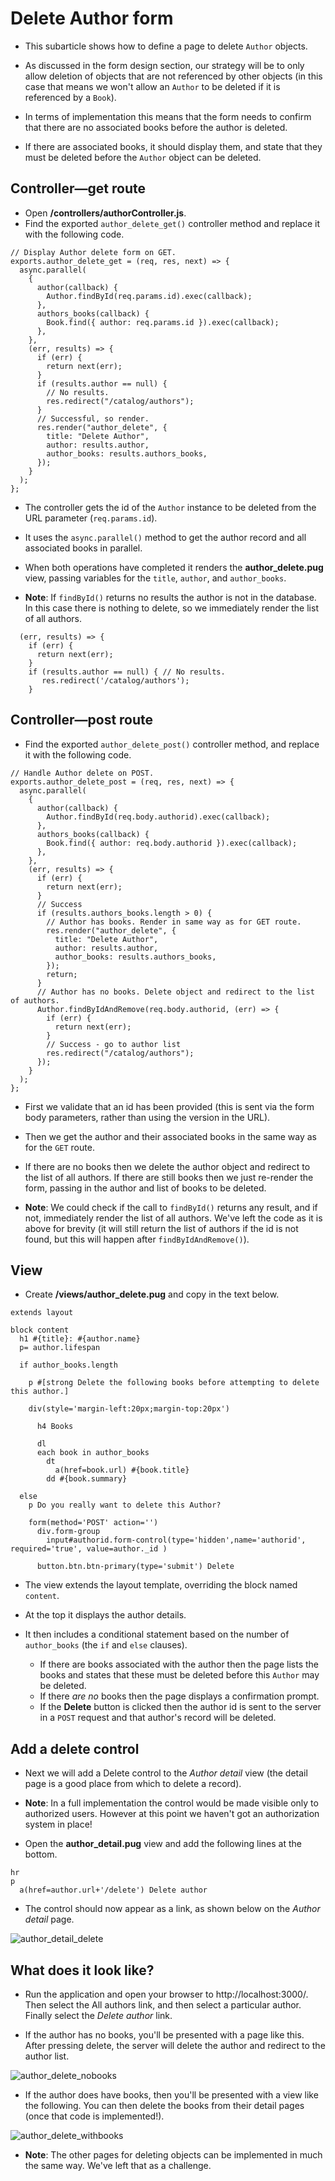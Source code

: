# Delete Author form

- This subarticle shows how to define a page to delete `Author` objects.

- As discussed in the form design section, our strategy will be to only allow deletion of objects that are not referenced by other objects (in this case that means we won't allow an `Author` to be deleted if it is referenced by a `Book`).
- In terms of implementation this means that the form needs to confirm that there are no associated books before the author is deleted.
- If there are associated books, it should display them, and state that they must be deleted before the `Author` object can be deleted.

## Controller—get route

- Open **/controllers/authorController.js**.
- Find the exported `author_delete_get()` controller method and replace it with the following code.

```
// Display Author delete form on GET.
exports.author_delete_get = (req, res, next) => {
  async.parallel(
    {
      author(callback) {
        Author.findById(req.params.id).exec(callback);
      },
      authors_books(callback) {
        Book.find({ author: req.params.id }).exec(callback);
      },
    },
    (err, results) => {
      if (err) {
        return next(err);
      }
      if (results.author == null) {
        // No results.
        res.redirect("/catalog/authors");
      }
      // Successful, so render.
      res.render("author_delete", {
        title: "Delete Author",
        author: results.author,
        author_books: results.authors_books,
      });
    }
  );
};
```

- The controller gets the id of the `Author` instance to be deleted from the URL parameter (`req.params.id`).
- It uses the `async.parallel()` method to get the author record and all associated books in parallel.
- When both operations have completed it renders the **author_delete.pug** view, passing variables for the `title`, `author`, and `author_books`.

- **Note**: If `findById()` returns no results the author is not in the database. In this case there is nothing to delete, so we immediately render the list of all authors.

```
  (err, results) => {
    if (err) {
      return next(err);
    }
    if (results.author == null) { // No results.
       res.redirect('/catalog/authors');
    }
```

## Controller—post route

- Find the exported `author_delete_post()` controller method, and replace it with the following code.

```
// Handle Author delete on POST.
exports.author_delete_post = (req, res, next) => {
  async.parallel(
    {
      author(callback) {
        Author.findById(req.body.authorid).exec(callback);
      },
      authors_books(callback) {
        Book.find({ author: req.body.authorid }).exec(callback);
      },
    },
    (err, results) => {
      if (err) {
        return next(err);
      }
      // Success
      if (results.authors_books.length > 0) {
        // Author has books. Render in same way as for GET route.
        res.render("author_delete", {
          title: "Delete Author",
          author: results.author,
          author_books: results.authors_books,
        });
        return;
      }
      // Author has no books. Delete object and redirect to the list of authors.
      Author.findByIdAndRemove(req.body.authorid, (err) => {
        if (err) {
          return next(err);
        }
        // Success - go to author list
        res.redirect("/catalog/authors");
      });
    }
  );
};
```

- First we validate that an id has been provided (this is sent via the form body parameters, rather than using the version in the URL).
- Then we get the author and their associated books in the same way as for the `GET` route.
- If there are no books then we delete the author object and redirect to the list of all authors. If there are still books then we just re-render the form, passing in the author and list of books to be deleted.

- **Note**: We could check if the call to `findById()` returns any result, and if not, immediately render the list of all authors. We've left the code as it is above for brevity (it will still return the list of authors if the id is not found, but this will happen after `findByIdAndRemove()`).

## View

- Create **/views/author_delete.pug** and copy in the text below.

```
extends layout

block content
  h1 #{title}: #{author.name}
  p= author.lifespan

  if author_books.length

    p #[strong Delete the following books before attempting to delete this author.]

    div(style='margin-left:20px;margin-top:20px')

      h4 Books

      dl
      each book in author_books
        dt
          a(href=book.url) #{book.title}
        dd #{book.summary}

  else
    p Do you really want to delete this Author?

    form(method='POST' action='')
      div.form-group
        input#authorid.form-control(type='hidden',name='authorid', required='true', value=author._id )

      button.btn.btn-primary(type='submit') Delete
```

- The view extends the layout template, overriding the block named `content`.
- At the top it displays the author details.
- It then includes a conditional statement based on the number of `author_books` (the `if` and `else` clauses).

  - If there are books associated with the author then the page lists the books and states that these must be deleted before this `Author` may be deleted.
  - If there _are no_ books then the page displays a confirmation prompt.
  - If the **Delete** button is clicked then the author id is sent to the server in a `POST` request and that author's record will be deleted.

## Add a delete control

- Next we will add a Delete control to the _Author detail_ view (the detail page is a good place from which to delete a record).

- **Note**: In a full implementation the control would be made visible only to authorized users. However at this point we haven't got an authorization system in place!

- Open the **author_detail.pug** view and add the following lines at the bottom.

```
hr
p
  a(href=author.url+'/delete') Delete author
```

- The control should now appear as a link, as shown below on the _Author detail_ page.

![author_detail_delete](../../../assets/locallibary_express_author_detail_delete.png)

## What does it look like?

- Run the application and open your browser to http://localhost:3000/. Then select the All authors link, and then select a particular author. Finally select the _Delete author_ link.

- If the author has no books, you'll be presented with a page like this. After pressing delete, the server will delete the author and redirect to the author list.

![author_delete_nobooks](../../../assets/locallibary_express_author_delete_nobooks.png)

- If the author does have books, then you'll be presented with a view like the following. You can then delete the books from their detail pages (once that code is implemented!).

![author_delete_withbooks](../../../assets/locallibary_express_author_delete_withbooks.png)

- **Note**: The other pages for deleting objects can be implemented in much the same way. We've left that as a challenge.
